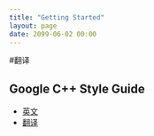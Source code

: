 ```yaml
---
title: "Getting Started"
layout: page
date: 2099-06-02 00:00
---
```


#翻译

## Google C++ Style Guide

- [英文](http://google-styleguide.googlecode.com/svn/trunk/cppguide.html)
- [翻译](/book::translation::google-cpp-style)